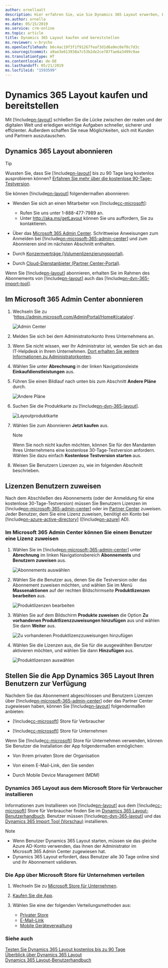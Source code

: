 ```yaml
---
author: ornellaalt
description: Hier erfahren Sie, wie Sie Dynamics 365 Layout erwerben, Benutzer im Abonnement ergänzen und die App für Benutzer bereitstellen können
ms.author: ornella
ms.date: 05/15/2019
ms.service: crm-online
ms.topic: article
title: Dynamics 365 Layout kaufen und bereitstellen
ms.reviewer: v-brycho
ms.openlocfilehash: b6c4ac19f3f1f91267feaf3d1d6a9ec0ef0c7d3c
ms.sourcegitcommit: a9ae3e613938a7c53b2de2ce787fae6a3499c9ae
ms.translationtype: HT
ms.contentlocale: de-DE
ms.lasthandoff: 05/21/2019
ms.locfileid: "1593599"
---
```

# <a name="buy-and-deploy-dynamics-365-layout"></a>Dynamics 365 Layout kaufen und bereitstellen

Mit [!include[pn-layout](../includes/pn-layout.md)] schließen Sie die Lücke zwischen der realen und der digitalen Welt und erledigen wichtige Aufgaben schneller, sicherer und effizienter. Außerdem schaffen Sie neue Möglichkeiten, sich mit Kunden und Partnern auszutauschen.

## <a name="subscribe-to-dynamics-365-layout"></a>Dynamics 365 Layout abonnieren

> [!TIP]
> Wussten Sie, dass Sie [!include[pn-layout](../includes/pn-layout.md)] bis zu 90 Tage lang kostenlos ausprobieren können? [Erfahren Sie mehr über die kostenlose 90-Tage-Testversion](try-layout-free.md).

Sie können [!include[pn-layout](../includes/pn-layout.md)] folgendermaßen abonnieren:

-   Wenden Sie sich an einen Mitarbeiter von [!include[cc-microsoft](../includes/cc-microsoft.md)]: 

    - Rufen Sie uns unter 1-888-477-7989 an.
    - Unter http://aka.ms/getLayout können Sie uns auffordern, Sie zu kontaktieren.

    
-   Über das [Microsoft 365 Admin Center](https://admin.microsoft.com/AdminPortal/Home#/catalog). Schrittweise Anweisungen zum Anmelden bei [!include[pn-microsoft-365-admin-center](../includes/pn-microsoft-365-admin-center.md)] und zum Abonnieren sind im nächsten Abschnitt enthalten.

-   Durch [Konzernverträge (Volumenlizenzierungsportal)](https://www.microsoft.com/licensing/servicecenter/default.aspx).

-   Durch [Cloud-Dienstanbieter (Partner Center-Portal)](https://partner.microsoft.com/en-us/cloud-solution-provider/csp-partner).

Wenn Sie [!include[pn-layout](../includes/pn-layout.md)] abonnieren, erhalten Sie im Rahmen des Abonnements von [!include[pn-layout](../includes/pn-layout.md)] auch das [!include[pn-dyn-365-import-tool](../includes/pn-dyn-365-import-tool.md)].

## <a name="subscribe-through-the-microsoft-365-admin-center"></a>Im Microsoft 365 Admin Center abonnieren

1. Wechseln Sie zu 'https://admin.microsoft.com/AdminPortal/Home#/catalog'.

   ![Admin Center](../media/AdminCenter.png "Admin Center")

2. Melden Sie sich bei dem Administratorkonto Ihres Unternehmens an.

3. Wenn Sie nicht wissen, wer Ihr Administrator ist, wenden Sie sich an das IT-Helpdesk in Ihrem Unternehmen. [Dort erhalten Sie weitere Informationen zu Administratorkonten](https://support.office.com/en-us/article/office-365-admin-overview-c7228a3e-061f-4575-b1ef-adf1d1669870?ui=en-US&rs=en-US&ad=US).

4. Wählen Sie unter **Abrechnung** in der linken Navigationsleiste **Einkaufdienstleistungen** aus.
   
5. Führen Sie einen Bildlauf nach unten bis zum Abschnitt **Andere Pläne** durch.

   ![Andere Pläne](../media/OtherPlans.PNG "Andere Pläne auswählen")
   
6. Suchen Sie die Produktkarte zu [!include[pn-dyn-365-layout](../includes/pn-dyn-365-layout.md)].

   ![Layoutproduktkarte](../media/ProductCard.PNG "Layoutproduktkarte")
   
7. Wählen Sie zum Abonnieren **Jetzt kaufen** aus.

   > [!NOTE]
   > Wenn Sie noch nicht kaufen möchten, können Sie für den Mandanten Ihres Unternehmens eine kostenlose 30-Tage-Testversion anfordern. Wählen Sie dazu einfach **Kostenlose Testversion starten** aus.  
   
8. Weisen Sie Benutzern Lizenzen zu, wie im folgenden Abschnitt beschrieben.

## <a name="assign-licenses-to-users"></a>Lizenzen Benutzern zuweisen

Nach dem Abschließen des Abonnements (oder der Anmeldung für eine kostenlose 30-Tage-Testversion) müssen Sie Benutzern Lizenzen im [!include[pn-microsoft-365-admin-center](../includes/pn-microsoft-365-admin-center.md)] oder im [Partner Center](https://partner.microsoft.com/en-us/cloud-solution-provider/csp-partner) zuweisen. Jeder Benutzer, dem Sie eine Lizenz zuweisen, benötigt ein Konto bei [!include[pn-azure-active-directory](../includes/pn-azure-active-directory.md)] ([!include[pn-azure](../includes/pn-azure.md)] AD).

### <a name="assign-a-license-to-a-user-in-the-microsoft-365-admin-center"></a>Im Microsoft 365 Admin Center können Sie einem Benutzer eine Lizenz zuweisen

1. Wählen Sie im [!include[pn-microsoft-365-admin-center](../includes/pn-microsoft-365-admin-center.md)] unter **Abrechnung** im linken Navigationsbereich **Abonnements** und **Benutzern zuweisen** aus.

   ![Abonnements auswählen](../media/AssignUsers.PNG "Abonnements auswählen")
   
2. Wählen Sie die Benutzer aus, denen Sie die Testversion oder das Abonnement zuweisen möchten, und wählen Sie im Menü **Massenaktionen** auf der rechten Bildschirmseite **Produktlizenzen bearbeiten** aus. 

   ![Produktlizenzen bearbeiten](../media/EditLicenses.PNG "Produktlizenzen bearbeiten")
   
3. Wählen Sie auf dem Bildschirm **Produkte zuweisen** die Option **Zu vorhandenen Produktlizenzzuweisungen hinzufügen** aus und wählen Sie dann **Weiter** aus.

   ![Zu vorhandenen Produktlizenzzuweisungen hinzufügen](../media/AddProductLicenses.png "Zu vorhandenen Produktlizenzzuweisungen hinzufügen")
   
4. Wählen Sie die Lizenzen aus, die Sie für die ausgewählten Benutzer aktivieren möchten, und wählen Sie dann **Hinzufügen** aus.

   ![Produktlizenzen auswählen](../media/SelectLicenses.PNG "Produktlizenzen auswählen")

## <a name="make-the-dynamics-365-layout-app-available-to-your-users"></a>Stellen Sie die App Dynamics 365 Layout Ihren Benutzern zur Verfügung

Nachdem Sie das Abonnement abgeschlossen und Benutzern Lizenzen über [!include[pn-microsoft-365-admin-center](../includes/pn-microsoft-365-admin-center.md)] oder das Partner Center zugewiesen haben, können Sie [!include[pn-layout](../includes/pn-layout.md)] folgendermaßen anbieten:

-   [!include[cc-microsoft](../includes/cc-microsoft.md)] Store für Verbraucher

-   [!include[cc-microsoft](../includes/cc-microsoft.md)] Store für Unternehmen

Wenn Sie [!include[cc-microsoft](../includes/cc-microsoft.md)] Store für Unternehmen verwenden, können Sie Benutzer die Installation der App folgendermaßen ermöglichen:

-   Von Ihrem privaten Store der Organisation

-   Von einem E-Mail-Link, den Sie senden

-   Durch Mobile Device Management (MDM)

### <a name="install-dynamics-365-layout-from-microsoft-store-for-consumers"></a>Dynamics 365 Layout aus dem Microsoft Store für Verbraucher installieren


Informationen zum Installieren von [!include[pn-layout](../includes/pn-layout.md)] aus dem [!include[cc-microsoft](../includes/cc-microsoft.md)] Store für Verbraucher finden Sie im [Dynamics 365 Layout-Benutzerhandbuch](../layout/user-guide.md). Benutzer müssen [!include[pn-dyn-365-layout](../includes/pn-dyn-365-layout.md)] und das [Dynamics 365 Import Tool (Vorschau)](../layout/user-guide.md) installieren.

> [!NOTE]
> <ul><li>Wenn Benutzer Dynamics 365 Layout starten, müssen sie das gleiche Azure AD-Konto verwenden, das ihnen der Administrator im Microsoft 365 Admin Center zugewiesen hat.</li>
> <li>Dynamics 365 Layout erfordert, dass Benutzer alle 30 Tage online sind und ihr Abonnement validieren.</li></ul>

### <a name="distribute-the-app-through-microsoft-store-for-business"></a>Die App über Microsoft Store für Unternehmen verteilen

1.  Wechseln Sie zu [Microsoft Store für Unternehmen](https://businessstore.microsoft.com/en-us/store).

2.  [Kaufen Sie die App](https://docs.microsoft.com/en-us/microsoft-store/acquire-apps-microsoft-store-for-business).

3.  Wählen Sie eine der folgenden Verteilungsmethoden aus:

    -   [Privater Store](https://docs.microsoft.com/en-us/microsoft-store/distribute-apps-from-your-private-store)
    -   [E-Mail-Link](https://docs.microsoft.com/en-us/microsoft-store/assign-apps-to-employees)
    -   [Mobile Geräteverwaltung](https://docs.microsoft.com/en-us/microsoft-store/configure-mdm-provider-microsoft-store-for-business)

### <a name="see-also"></a>Siehe auch
[Testen Sie Dynamics 365 Layout kostenlos bis zu 90 Tage](try-layout-free.md)<br/>
[Überblick über Dynamics 365 Layout](../layout/index.md)<br/>
[Dynamics 365 Layout-Benutzerhandbuch](../layout/user-guide.md)<br/>

